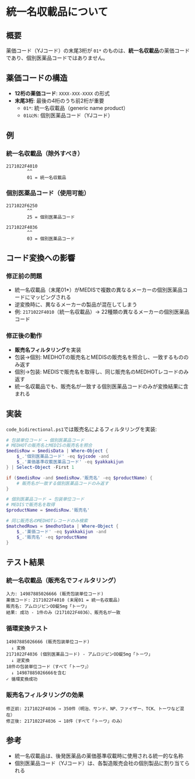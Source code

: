 # 統一名収載品について

## 概要
薬価コード（YJコード）の末尾3桁が `01*` のものは、**統一名収載品**の薬価コードであり、個別医薬品コードではありません。

## 薬価コードの構造
- **12桁の薬価コード**: `XXXX-XXX-XXXX` の形式
- **末尾3桁**: 最後の4桁のうち前2桁が重要
  - `01*`: 統一名収載品（generic name product）
  - `01以外`: 個別医薬品コード（YJコード）

## 例
### 統一名収載品（除外すべき）
```
2171022F4010
        ^^
        01 = 統一名収載品
```

### 個別医薬品コード（使用可能）
```
2171022F6250
        ^^
        25 = 個別医薬品コード
```

```
2171022F4036
        ^^
        03 = 個別医薬品コード
```

## コード変換への影響
### 修正前の問題
- 統一名収載品（末尾01*）がMEDISで複数の異なるメーカーの個別医薬品コードにマッピングされる
- 逆変換時に、異なるメーカーの製品が混在してしまう
- 例: `2171022F4010`（統一名収載品）→ 22種類の異なるメーカーの個別医薬品コード

### 修正後の動作
- **販売名フィルタリング**を実装
- 包装→個別: MEDHOTの販売名とMEDISの販売名を照合し、一致するもののみ返す
- 個別→包装: MEDISで販売名を取得し、同じ販売名のMEDHOTレコードのみ返す
- 統一名収載品でも、販売名が一致する個別医薬品コードのみが変換結果に含まれる

## 実装
`code_bidirectional.ps1`では販売名によるフィルタリングを実装:

```powershell
# 包装単位コード → 個別医薬品コード
# MEDHOTの販売名とMEDISの販売名を照合
$medisRow = $medisData | Where-Object { 
    $_.'個別医薬品コード' -eq $yjcode -and 
    $_.'薬価基準収載医薬品コード' -eq $yakkakijun 
} | Select-Object -First 1

if ($medisRow -and $medisRow.'販売名' -eq $productName) {
    # 販売名が一致する個別医薬品コードのみ返す
}

# 個別医薬品コード → 包装単位コード
# MEDISで販売名を取得
$productName = $medisRow.'販売名'

# 同じ販売名のMEDHOTレコードのみ検索
$matchedRows = $medhotData | Where-Object { 
    $_.'薬価コード' -eq $yakkakijun -and 
    $_.'販売名' -eq $productName 
}
```

## テスト結果
### 統一名収載品（販売名でフィルタリング）
```
入力: 14987885026666 (販売包装単位コード)
薬価コード: 2171022F4010 (末尾01 = 統一名収載品)
販売名: アムロジピンOD錠5mg「トーワ」
結果: 成功 - 1件のみ（2171022F4036）、販売名が一致
```

### 循環変換テスト
```
14987885026666 (販売包装単位コード)
  ↓ 変換
2171022F4036 (個別医薬品コード) - アムロジピンOD錠5mg「トーワ」
  ↓ 逆変換
18件の包装単位コード（すべて「トーワ」）
  ↓ 14987885026666を含む
✓ 循環変換成功
```

### 販売名フィルタリングの効果
```
修正前: 2171022F4036 → 350件（明治、サンド、NP、ファイザー、TCK、トーワなど混在）
修正後: 2171022F4036 → 18件（すべて「トーワ」のみ）
```

## 参考
- 統一名収載品は、後発医薬品の薬価基準収載時に使用される統一的な名称
- 個別医薬品コード（YJコード）は、各製造販売会社の個別製品に割り当てられる
